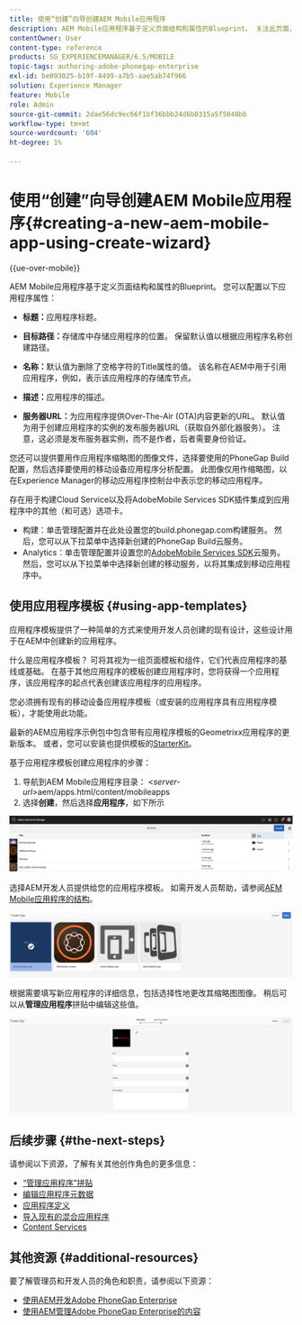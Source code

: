 ```yaml
---
title: 使用“创建”向导创建AEM Mobile应用程序
description: AEM Mobile应用程序基于定义页面结构和属性的Blueprint。 关注此页面，了解如何基于应用程序模板创建应用程序。
contentOwner: User
content-type: reference
products: SG_EXPERIENCEMANAGER/6.5/MOBILE
topic-tags: authoring-adobe-phonegap-enterprise
exl-id: be093025-b19f-4499-a7b5-aae5ab74f966
solution: Experience Manager
feature: Mobile
role: Admin
source-git-commit: 2dae56dc9ec66f1bf36bbb24d6b0315a5f5040bb
workflow-type: tm+mt
source-wordcount: '604'
ht-degree: 1%

---
```


# 使用“创建”向导创建AEM Mobile应用程序{#creating-a-new-aem-mobile-app-using-create-wizard}

{{ue-over-mobile}}

AEM Mobile应用程序基于定义页面结构和属性的Blueprint。 您可以配置以下应用程序属性：

* **标题：**&#x200B;应用程序标题。
* **目标路径：**&#x200B;存储库中存储应用程序的位置。 保留默认值以根据应用程序名称创建路径。

* **名称：**&#x200B;默认值为删除了空格字符的Title属性的值。 该名称在AEM中用于引用应用程序，例如，表示该应用程序的存储库节点。
* **描述：**&#x200B;应用程序的描述。
* **服务器URL：**&#x200B;为应用程序提供Over-The-Air (OTA)内容更新的URL。 默认值为用于创建应用程序的实例的发布服务器URL（获取自外部化器服务）。 注意，这必须是发布服务器实例，而不是作者，后者需要身份验证。

您还可以提供要用作应用程序缩略图的图像文件，选择要使用的PhoneGap Build配置，然后选择要使用的移动设备应用程序分析配置。 此图像仅用作缩略图，以在Experience Manager的移动应用程序控制台中表示您的移动应用程序。

存在用于构建Cloud Service以及将AdobeMobile Services SDK插件集成到应用程序中的其他（和可选）选项卡。

* 构建：单击管理配置并在此处设置您的build.phonegap.com构建服务。 然后，您可以从下拉菜单中选择新创建的PhoneGap Build云服务。
* Analytics：单击管理配置并设置您的[AdobeMobile Services SDK](https://experienceleague.adobe.com/docs/mobile-services/using/home.html)云服务。 然后，您可以从下拉菜单中选择新创建的移动服务，以将其集成到移动应用程序中。

## 使用应用程序模板 {#using-app-templates}

应用程序模板提供了一种简单的方式来使用开发人员创建的现有设计，这些设计用于在AEM中创建新的应用程序。

什么是应用程序模板？ 可将其视为一组页面模板和组件，它们代表应用程序的基线或基础。
在基于其他应用程序的模板创建应用程序时，您将获得一个应用程序，该应用程序的起点代表创建该应用程序的应用程序。

您必须拥有现有的移动设备应用程序模板（或安装的应用程序具有应用程序模板），才能使用此功能。

最新的AEM应用程序示例包中包含带有应用程序模板的Geometrixx应用程序的更新版本。 或者，您可以安装也提供模板的[StarterKit](https://github.com/Adobe-Marketing-Cloud-Apps/aem-phonegap-starter-kit)。

基于应用程序模板创建应用程序的步骤：

1. 导航到AEM Mobile应用程序目录： &lt;*server-url*>aem/apps.html/content/mobileapps
1. 选择&#x200B;**创建**，然后选择&#x200B;**应用程序**，如下所示

![chlimage_1-158](assets/chlimage_1-158.png)

选择AEM开发人员提供给您的应用程序模板。 如需开发人员帮助，请参阅[AEM Mobile应用程序的结构](/help/mobile/phonegap-structure-an-app.md)。

![chlimage_1-159](assets/chlimage_1-159.png)

根据需要填写新应用程序的详细信息，包括选择性地更改其缩略图图像。 稍后可以从&#x200B;**管理应用程序**&#x200B;拼贴中编辑这些值。

![chlimage_1-160](assets/chlimage_1-160.png)

## 后续步骤 {#the-next-steps}

请参阅以下资源，了解有关其他创作角色的更多信息：

* [“管理应用程序”拼贴](/help/mobile/phonegap-app-details-tile.md)
* [编辑应用程序元数据](/help/mobile/phonegap-editmetadata.md)
* [应用程序定义](/help/mobile/phonegap-app-definitions.md)
* [导入现有的混合应用程序](/help/mobile/phonegap-adding-content-to-imported-app.md)
* [Content Services](/help/mobile/develop-content-as-a-service.md)

## 其他资源 {#additional-resources}

要了解管理员和开发人员的角色和职责，请参阅以下资源：

* [使用AEM开发Adobe PhoneGap Enterprise](/help/mobile/developing-in-phonegap.md)
* [使用AEM管理Adobe PhoneGap Enterprise的内容](/help/mobile/administer-phonegap.md)
